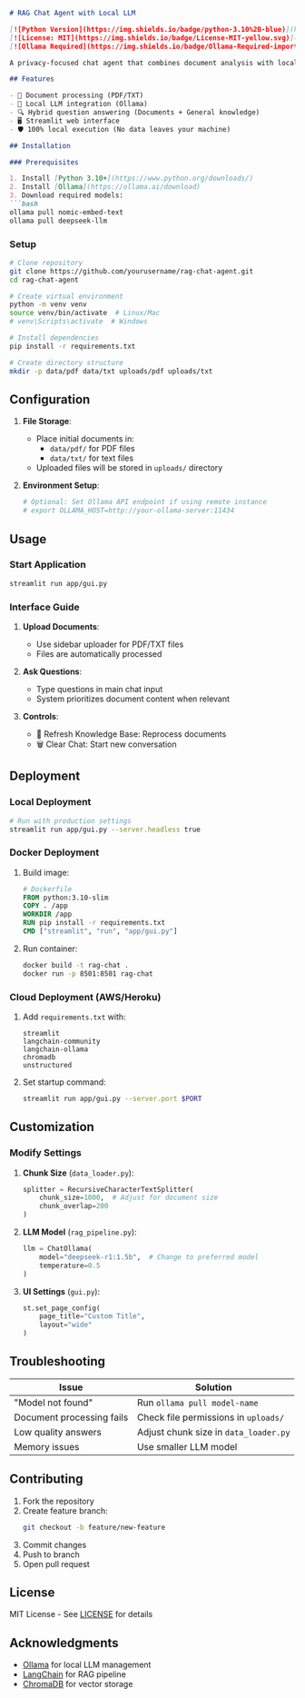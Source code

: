

```markdown
# RAG Chat Agent with Local LLM

[![Python Version](https://img.shields.io/badge/python-3.10%2B-blue)](https://www.python.org/)
[![License: MIT](https://img.shields.io/badge/License-MIT-yellow.svg)](https://opensource.org/licenses/MIT)
[![Ollama Required](https://img.shields.io/badge/Ollama-Required-important)](https://ollama.ai/)

A privacy-focused chat agent that combines document analysis with local AI capabilities using Ollama models.

## Features

- 📁 Document processing (PDF/TXT)
- 🧠 Local LLM integration (Ollama)
- 🔍 Hybrid question answering (Documents + General knowledge)
- 🖥️ Streamlit web interface
- 🛡️ 100% local execution (No data leaves your machine)

## Installation

### Prerequisites

1. Install [Python 3.10+](https://www.python.org/downloads/)
2. Install [Ollama](https://ollama.ai/download)
3. Download required models:
```bash
ollama pull nomic-embed-text
ollama pull deepseek-llm
```

### Setup
```bash
# Clone repository
git clone https://github.com/yourusername/rag-chat-agent.git
cd rag-chat-agent

# Create virtual environment
python -m venv venv
source venv/bin/activate  # Linux/Mac
# venv\Scripts\activate  # Windows

# Install dependencies
pip install -r requirements.txt

# Create directory structure
mkdir -p data/pdf data/txt uploads/pdf uploads/txt
```

## Configuration

1. **File Storage**:
   - Place initial documents in:
     - `data/pdf/` for PDF files
     - `data/txt/` for text files
   - Uploaded files will be stored in `uploads/` directory

2. **Environment Setup**:
   ```bash
   # Optional: Set Ollama API endpoint if using remote instance
   # export OLLAMA_HOST=http://your-ollama-server:11434
   ```

## Usage

### Start Application
```bash
streamlit run app/gui.py
```

### Interface Guide
1. **Upload Documents**:
   - Use sidebar uploader for PDF/TXT files
   - Files are automatically processed

2. **Ask Questions**:
   - Type questions in main chat input
   - System prioritizes document content when relevant

3. **Controls**:
   - 🔄 Refresh Knowledge Base: Reprocess documents
   - 🗑️ Clear Chat: Start new conversation



## Deployment

### Local Deployment
```bash
# Run with production settings
streamlit run app/gui.py --server.headless true
```

### Docker Deployment
1. Build image:
   ```dockerfile
   # Dockerfile
   FROM python:3.10-slim
   COPY . /app
   WORKDIR /app
   RUN pip install -r requirements.txt
   CMD ["streamlit", "run", "app/gui.py"]
   ```
2. Run container:
   ```bash
   docker build -t rag-chat .
   docker run -p 8501:8501 rag-chat
   ```

### Cloud Deployment (AWS/Heroku)
1. Add `requirements.txt` with:
   ```
   streamlit
   langchain-community
   langchain-ollama
   chromadb
   unstructured
   ```
2. Set startup command:
   ```bash
   streamlit run app/gui.py --server.port $PORT
   ```

## Customization

### Modify Settings
1. **Chunk Size** (`data_loader.py`):
   ```python
   splitter = RecursiveCharacterTextSplitter(
       chunk_size=1000,  # Adjust for document size
       chunk_overlap=200
   )
   ```

2. **LLM Model** (`rag_pipeline.py`):
   ```python
   llm = ChatOllama(
       model="deepseek-r1:1.5b",  # Change to preferred model
       temperature=0.5
   )
   ```

3. **UI Settings** (`gui.py`):
   ```python
   st.set_page_config(
       page_title="Custom Title",
       layout="wide"
   )
   ```

## Troubleshooting

| Issue | Solution |
|-------|----------|
| "Model not found" | Run `ollama pull model-name` |
| Document processing fails | Check file permissions in `uploads/` |
| Low quality answers | Adjust chunk size in `data_loader.py` |
| Memory issues | Use smaller LLM model |

## Contributing

1. Fork the repository
2. Create feature branch:
   ```bash
   git checkout -b feature/new-feature
   ```
3. Commit changes
4. Push to branch
5. Open pull request

## License

MIT License - See [LICENSE](LICENSE) for details

## Acknowledgments

- [Ollama](https://ollama.ai/) for local LLM management
- [LangChain](https://www.langchain.com/) for RAG pipeline
- [ChromaDB](https://www.trychroma.com/) for vector storage
